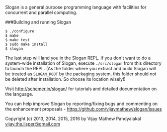 Slogan is a general purpose programming language with facilities for concurrent and parallel computing.

###Building and running Slogan

    $ ./configure
    $ make
    $ make test
    $ sudo make install
    $ slogan

The last step will land you in the Slogan REPL.
If you don't want to do a system-wide installation of Slogan, execute `./src/slogan` from this directory to launch the REPL.
(As the folder where you extract and build Slogan will be treated as `SLOGAN_ROOT` by the packaging system,
this folder should not be deleted after installation. So choose its location wisely!)

Visit http://schemer.in/slogan/ for tutorials and detailed documentation on the language.

You can help improve Slogan by reporting/fixing bugs and commenting on the enhancement proposals - https://github.com/vijaymathew/slogan/issues

Copyright (c) 2013, 2014, 2015, 2016 by Vijay Mathew Pandyalakal <vijay.the.lisper@gmail.com>